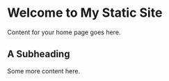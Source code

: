 # Welcome to My Static Site

Content for your home page goes here.

## A Subheading

Some more content here.